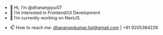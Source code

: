 - 👋 Hi, I’m @dhananjayui07
- 👀 I’m interested in Frontend/UI Development
- 🌱 I’m currently working on NextJS.
<!--- - 💞️ I’m looking to collaborate on ... --->
- 📫 How to reach me: dhananjaykumar.list@gmail.com | +91 9205384228

<!---
dhananjayui07/dhananjayui07 is a ✨ special ✨ repository because its `README.md` (this file) appears on your GitHub profile.
You can click the Preview link to take a look at your changes.
--->
